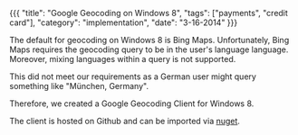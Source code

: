 {{{
    "title": "Google Geocoding on Windows 8",
    "tags": ["payments", "credit card"],
    "category": "implementation",
    "date": "3-16-2014"
}}}

The default for geocoding on Windows 8 is Bing Maps. Unfortunately, Bing Maps requires the geocoding query to be in the user's language language. Moreover, mixing languages within a query is not supported.

This did not meet our requirements as a German user might query something like "München, Germany".

Therefore, we created a Google Geocoding Client for Windows 8.

The client is hosted on Github and can be imported via [nuget](https://github.com/arein/GoogleGeocodingAPI).
